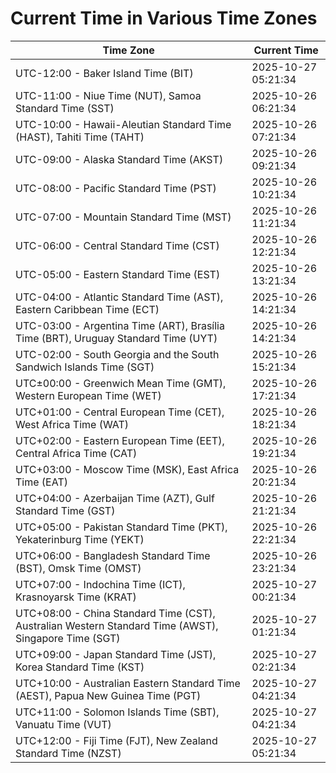 # Current Time in Various Time Zones

| Time Zone | Current Time |
|-----------|--------------|
| UTC-12:00 - Baker Island Time (BIT) | 2025-10-27 05:21:34 |
| UTC-11:00 - Niue Time (NUT), Samoa Standard Time (SST) | 2025-10-26 06:21:34 |
| UTC-10:00 - Hawaii-Aleutian Standard Time (HAST), Tahiti Time (TAHT) | 2025-10-26 07:21:34 |
| UTC-09:00 - Alaska Standard Time (AKST) | 2025-10-26 09:21:34 |
| UTC-08:00 - Pacific Standard Time (PST) | 2025-10-26 10:21:34 |
| UTC-07:00 - Mountain Standard Time (MST) | 2025-10-26 11:21:34 |
| UTC-06:00 - Central Standard Time (CST) | 2025-10-26 12:21:34 |
| UTC-05:00 - Eastern Standard Time (EST) | 2025-10-26 13:21:34 |
| UTC-04:00 - Atlantic Standard Time (AST), Eastern Caribbean Time (ECT) | 2025-10-26 14:21:34 |
| UTC-03:00 - Argentina Time (ART), Brasília Time (BRT), Uruguay Standard Time (UYT) | 2025-10-26 14:21:34 |
| UTC-02:00 - South Georgia and the South Sandwich Islands Time (SGT) | 2025-10-26 15:21:34 |
| UTC±00:00 - Greenwich Mean Time (GMT), Western European Time (WET) | 2025-10-26 17:21:34 |
| UTC+01:00 - Central European Time (CET), West Africa Time (WAT) | 2025-10-26 18:21:34 |
| UTC+02:00 - Eastern European Time (EET), Central Africa Time (CAT) | 2025-10-26 19:21:34 |
| UTC+03:00 - Moscow Time (MSK), East Africa Time (EAT) | 2025-10-26 20:21:34 |
| UTC+04:00 - Azerbaijan Time (AZT), Gulf Standard Time (GST) | 2025-10-26 21:21:34 |
| UTC+05:00 - Pakistan Standard Time (PKT), Yekaterinburg Time (YEKT) | 2025-10-26 22:21:34 |
| UTC+06:00 - Bangladesh Standard Time (BST), Omsk Time (OMST) | 2025-10-26 23:21:34 |
| UTC+07:00 - Indochina Time (ICT), Krasnoyarsk Time (KRAT) | 2025-10-27 00:21:34 |
| UTC+08:00 - China Standard Time (CST), Australian Western Standard Time (AWST), Singapore Time (SGT) | 2025-10-27 01:21:34 |
| UTC+09:00 - Japan Standard Time (JST), Korea Standard Time (KST) | 2025-10-27 02:21:34 |
| UTC+10:00 - Australian Eastern Standard Time (AEST), Papua New Guinea Time (PGT) | 2025-10-27 04:21:34 |
| UTC+11:00 - Solomon Islands Time (SBT), Vanuatu Time (VUT) | 2025-10-27 04:21:34 |
| UTC+12:00 - Fiji Time (FJT), New Zealand Standard Time (NZST) | 2025-10-27 05:21:34 |
